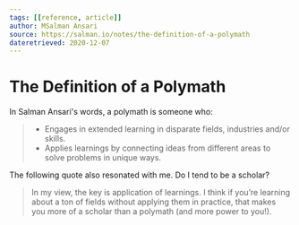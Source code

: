 ```yaml
---
tags: [[reference, article]]
author: MSalman Ansari
source: https://salman.io/notes/the-definition-of-a-polymath
dateretrieved: 2020-12-07
---
```


# The Definition of a Polymath

In Salman Ansari's words, a polymath is someone who:

>  - Engages in extended learning in disparate fields, industries and/or skills.
>  - Applies learnings by connecting ideas from different areas to solve problems in unique ways.

The following quote also resonated with me. Do I tend to be a scholar?

> In my view, the key is application of learnings. I think if you’re learning about a ton of fields without applying them in practice, that makes you more of a scholar than a polymath (and more power to you!). 